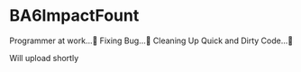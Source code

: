 # BA6ImpactFount
Programmer at work...🔨
Fixing Bug...🐛 
Cleaning Up Quick and Dirty Code...🧹

Will upload shortly
